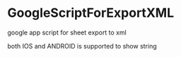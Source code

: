 # GoogleScriptForExportXML

google app script for sheet export to xml

both IOS and ANDROID is supported to show string
